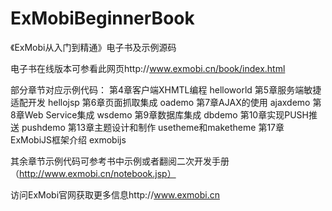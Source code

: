 ﻿ExMobiBeginnerBook
==================

《ExMobi从入门到精通》电子书及示例源码


电子书在线版本可参看此网页http://www.exmobi.cn/book/index.html


部分章节对应示例代码：
第4章客户端XHMTL编程               helloworld
第5章服务端敏捷适配开发            hellojsp
第6章页面抓取集成                  oademo
第7章AJAX的使用                    ajaxdemo
第8章Web Service集成               wsdemo
第9章数据库集成                    dbdemo
第10章实现PUSH推送                 pushdemo
第13章主题设计和制作               usetheme和maketheme
第17章ExMobiJS框架介绍             exmobijs


其余章节示例代码可参考书中示例或者翻阅二次开发手册（http://www.exmobi.cn/notebook.jsp）

访问ExMobi官网获取更多信息http://www.exmobi.cn






